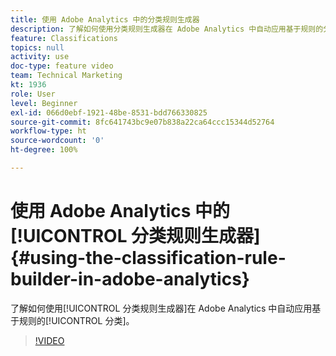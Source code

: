 ```yaml
---
title: 使用 Adobe Analytics 中的分类规则生成器
description: 了解如何使用分类规则生成器在 Adobe Analytics 中自动应用基于规则的分类。
feature: Classifications
topics: null
activity: use
doc-type: feature video
team: Technical Marketing
kt: 1936
role: User
level: Beginner
exl-id: 066d0ebf-1921-48be-8531-bdd766330825
source-git-commit: 8fc641743bc9e07b838a22ca64ccc15344d52764
workflow-type: ht
source-wordcount: '0'
ht-degree: 100%

---
```


# 使用 Adobe Analytics 中的[!UICONTROL 分类规则生成器] {#using-the-classification-rule-builder-in-adobe-analytics}

了解如何使用[!UICONTROL 分类规则生成器]在 Adobe Analytics 中自动应用基于规则的[!UICONTROL 分类]。

>[!VIDEO](https://video.tv.adobe.com/v/25884?quality=12&learn=on)
